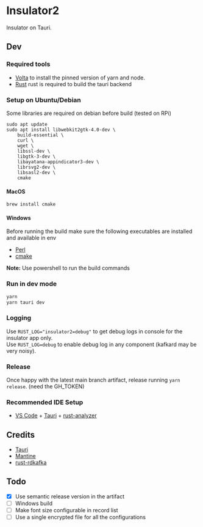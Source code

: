 # Insulator2

Insulator on Tauri.

## Dev

### Required tools

- [Volta](https://github.com/volta-cli/volta) to install the pinned version of yarn and node.
- [Rust](https://www.rust-lang.org/tools/install) rust is required to build the tauri backend

### Setup on Ubuntu/Debian

Some libraries are required on debian before build (tested on RPi)

```
sudo apt update
sudo apt install libwebkit2gtk-4.0-dev \
    build-essential \
    curl \
    wget \
    libssl-dev \
    libgtk-3-dev \
    libayatana-appindicator3-dev \
    librsvg2-dev \
    libsasl2-dev \
    cmake
```

#### MacOS

`brew install cmake`

#### Windows

Before running the build make sure the following executables are installed and available in env

- [Perl](https://strawberryperl.com/)
- [cmake](https://github.com/Kitware/CMake/releases/download/v3.24.2/cmake-3.24.2-windows-x86_64.msi)

**Note:** Use powershell to run the build commands

### Run in dev mode

```bash
yarn
yarn tauri dev
```

### Logging

Use `RUST_LOG="insulator2=debug"` to get debug logs in console for the insulator app only.  
Use `RUST_LOG=debug` to enable debug log in any component (kafkard may be very noisy).

### Release

Once happy with the latest main branch artifact, release running `yarn release`. (need the GH_TOKEN)

### Recommended IDE Setup

- [VS Code](https://code.visualstudio.com/) + [Tauri](https://marketplace.visualstudio.com/items?itemName=tauri-apps.tauri-vscode) + [rust-analyzer](https://marketplace.visualstudio.com/items?itemName=rust-lang.rust-analyzer)

## Credits

- [Tauri](https://tauri.app/)
- [Mantine](https://mantine.dev/)
- [rust-rdkafka](https://github.com/fede1024/rust-rdkafka)

## Todo

- [x] Use semantic release version in the artifact
- [ ] Windows build
- [ ] Make font size configurable in record list
- [ ] Use a single encrypted file for all the configurations
